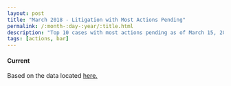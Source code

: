 ```yaml
---
layout: post
title: "March 2018 - Litigation with Most Actions Pending"
permalink: /:month-:day-:year/:title.html
description: "Top 10 cases with most actions pending as of March 15, 2018."
tags: [actions, bar]
---
```


<h4>Current</h4>
<canvas id="bar" width="400" height="200"></canvas>

<script>
var ctx = document.querySelector("#bar");
var myChart = new Chart(ctx, {
  type: 'bar',
  data: {
    labels: ["Xarelto", "Ethicon", "DePuy", "Taxotere", "J&J", "Testosterone", "Boston Scientific", "Oil Spill", "Bair Hugger", "Cook IVC"],
    datasets: [{
      label: 'Actions Now Pending',
      data: [20371, 13652, 9448, 6994, 6559, 6226, 6216, 4360, 4308, 3826],
      backgroundColor: 'rgba(255, 99, 132, 1)',
      borderColor: 'rgba(255, 99, 132, 1)'
    }, {
      label: 'Total Actions Historical',
      data: [21469, 39774, 9602, 7165, 6585, 7675, 25485, 6049, 4606, 3914],
      backgroundColor: 'rgba(54, 162, 235, .2)',
      borderColor: 'rgba(54, 162, 235, 1)'
    }]
  },
  options: {
    scaleShowValues: true,

    ticks: {
      autoSkip: false
    },
    scales: {
      xAxes: [{
        stacked: true,
        ticks: {
          autoSkip: false
        }
      }],
      yAxes: [{
        stacked: false
      }]
    }
  }
});
</script>





Based on the data located <a href="http://www.jpml.uscourts.gov/sites/jpml/files/Pending_MDL_Dockets_By_Actions_Pending-March-15-2018.pdf">here.</a>

